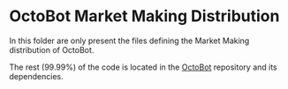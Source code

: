 # OctoBot Market Making Distribution

In this folder are only present the files defining 
the Market Making distribution of OctoBot. 

The rest (99.99%) of the code is located in the [OctoBot](https://github.com/Drakkar-Software/OctoBot)
repository and its dependencies.
